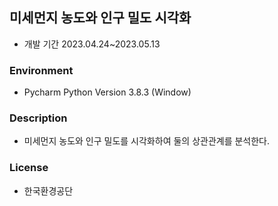 ## 미세먼지 농도와 인구 밀도 시각화
- 개발 기간 2023.04.24~2023.05.13

### Environment
- Pycharm Python Version 3.8.3 (Window)

### Description
- 미세먼지 농도와 인구 밀도를 시각화하여 둘의 상관관계를 분석한다.

### License
- 한국환경공단

